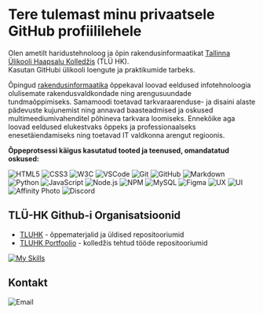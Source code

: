 # Tere tulemast minu privaatsele GitHub profiililehele  

Olen ametilt haridustehnoloog ja õpin rakendusinformaatikat [Tallinna Ülikooli Haapsalu Kolledžis](https://www.tlu.ee/haapsalu) (TLÜ HK).  
Kasutan GitHubi ülikooli loengute ja praktikumide tarbeks.  

Õpingud [rakendusinformaatika](https://www.tlu.ee/haapsalu/rakendusinformaatika) õppekaval loovad eeldused infotehnoloogia olulisemate rakendusvaldkondade ning arengusuundade tundmaõppimiseks. Samamoodi toetavad tarkvaraarenduse- ja disaini alaste pädevuste kujunemist ning annavad baasteadmised ja oskused multimeediumi­vahenditel põhineva tarkvara loomiseks. Ennekõike aga loovad eeldused elukestvaks õppeks ja professionaalseks enesetäiendamiseks ning toetavad IT valdkonna arengut regioonis.  

**Õppeprotsessi käigus kasutatud tooted ja teenused, omandatatud oskused:**  

![HTML5](https://img.shields.io/badge/HTML5-E34F26?style=flat&logo=html5&logoColor=white)
![CSS3](https://img.shields.io/badge/CSS3-1572B6?style=flat&logo=css3&logoColor=white)
![W3C](https://img.shields.io/badge/W3C-005A9C?style=flat&logo=w3c&logoColor=white)
![VSCode](https://img.shields.io/badge/VSCode-007ACC?style=flat&logo=visual-studio-code&logoColor=white)
![Git](https://img.shields.io/badge/Git-F05032?style=flat&logo=git&logoColor=white)
![GitHub](https://img.shields.io/badge/GitHub-181717?style=flat&logo=github&logoColor=white)
![Markdown](https://img.shields.io/badge/Markdown-000000?style=flat&logo=markdown&logoColor=white)
![Python](https://img.shields.io/badge/Python-3776AB?style=flat&logo=python&logoColor=white)
![JavaScript](https://img.shields.io/badge/JavaScript-F7DF1E?style=flat&logo=javascript&logoColor=white)
![Node.js](https://img.shields.io/badge/Node.js-339933?style=flat&logo=node.js&logoColor=white)
![NPM](https://img.shields.io/badge/NPM-CB3837?style=flat&logo=npm&logoColor=white)
![MySQL](https://img.shields.io/badge/MySQL-4479A1?style=flat&logo=mysql&logoColor=white)
![Figma](https://img.shields.io/badge/Figma-000000?style=flat&logo=figma&logoColor=white)
![UX](https://img.shields.io/badge/UX-1B72BE?style=flat&logo=ux&logoColor=white)
![UI](https://img.shields.io/badge/UI-6A1B9A?style=flat&logo=ui&logoColor=white)
![Affinity Photo](https://img.shields.io/badge/Affinity%20Photo-1B72BE?style=flat&logo=affinity-photo&logoColor=white)
![Discord](https://img.shields.io/badge/Discord-7289DA?style=flat&logo=discord&logoColor=white)

## TLÜ-HK Github-i Organisatsioonid  

- [TLUHK](https://github.com/tluhk) - õppematerjalid ja üldised repositooriumid  
- [TLUHK Portfoolio](https://github.com/TLUHK-portfolio) - kolledžis tehtud tööde repositooriumid  

[![My Skills](https://skillicons.dev/icons?i=html,css,w3c,vscode,git,github,markdown,python,js,nodejs,npm,mysql,figma,ux,ui,affinity,discord)](https://skillicons.dev)

## Kontakt  

![Email](https://img.shields.io/badge/Email-srenek_[at]_tlu.ee-0078D4?style=flat&logo=gmail&logoColor=white)
